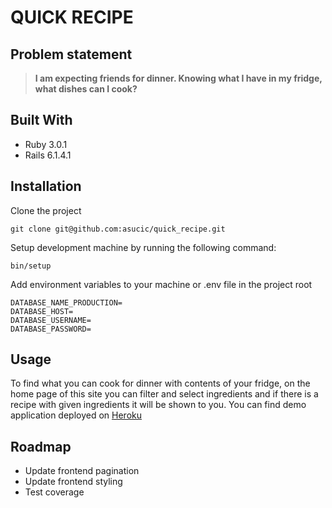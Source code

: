 # QUICK RECIPE

## Problem statement

> **I am expecting friends for dinner. Knowing what I have in my fridge, what dishes can I cook?**

## Built With

* Ruby 3.0.1
* Rails 6.1.4.1

## Installation

Clone the project

`git clone git@github.com:asucic/quick_recipe.git`

Setup development machine by running the following command:

`bin/setup`

Add environment variables to your machine or .env file in the project root

```
DATABASE_NAME_PRODUCTION=
DATABASE_HOST=
DATABASE_USERNAME=
DATABASE_PASSWORD=
```

## Usage

To find what you can cook for dinner with contents of your fridge, on the home page of this site you can filter and select ingredients and if there is a recipe with given ingredients it will be shown to you. You can find demo application deployed on [Heroku](https://asucic-quick-recipe.herokuapp.com/)

## Roadmap

- Update frontend pagination
- Update frontend styling
- Test coverage

